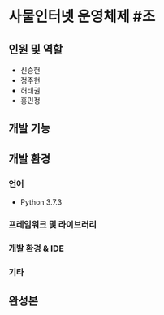 # 사물인터넷 운영체제 #조

## 인원 및 역할
- 신승헌
- 정주현
- 허태권
- 홍민정

## 개발 기능

## 개발 환경
### 언어
- Python 3.7.3


### 프레임워크 및 라이브러리

### 개발 환경 & IDE

### 기타

## 완성본
